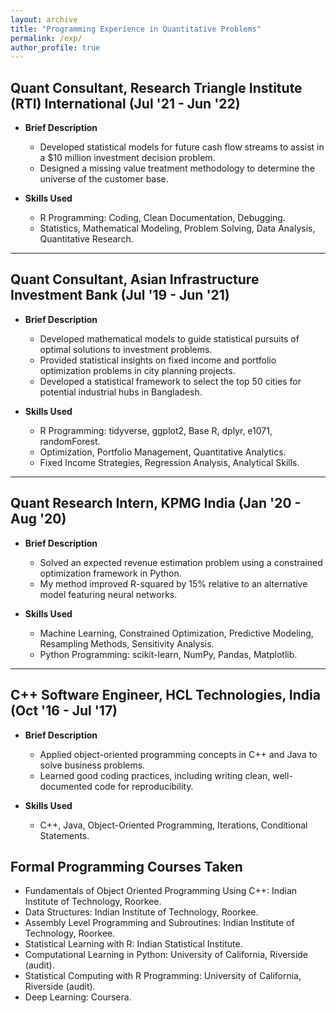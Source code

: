 ```yaml
---
layout: archive
title: "Programming Experience in Quantitative Problems"
permalink: /exp/
author_profile: true
---
```


## Quant Consultant, Research Triangle Institute (RTI) International (Jul '21 - Jun '22)

- **Brief Description**  
   - Developed statistical models for future cash flow streams to assist in a $10 million investment decision problem.
   - Designed a missing value treatment methodology to determine the universe of the customer base.

- **Skills Used**  
  - R Programming: Coding, Clean Documentation, Debugging.  
  - Statistics, Mathematical Modeling, Problem Solving, Data Analysis, Quantitative Research. 

****

## Quant Consultant, Asian Infrastructure Investment Bank (Jul '19 - Jun '21)

- **Brief Description**  
   - Developed mathematical models to guide statistical pursuits of optimal solutions to investment problems. 
   - Provided statistical insights on fixed income and portfolio optimization problems in city planning projects.
   - Developed a statistical framework to select the top 50 cities for potential industrial hubs in Bangladesh.

- **Skills Used**  
  - R Programming: tidyverse, ggplot2, Base R, dplyr, e1071, randomForest.  
  - Optimization, Portfolio Management, Quantitative Analytics.  
  - Fixed Income Strategies, Regression Analysis, Analytical Skills.

****

## Quant Research Intern, KPMG India (Jan '20 - Aug '20)

- **Brief Description**  
   - Solved an expected revenue estimation problem using a constrained optimization framework in Python.  
   - My method improved R-squared by 15% relative to an alternative model featuring neural networks.

- **Skills Used**  
  - Machine Learning, Constrained Optimization, Predictive Modeling, Resampling Methods, Sensitivity Analysis.  
  - Python Programming: scikit-learn, NumPy, Pandas, Matplotlib.

****

## C++ Software Engineer, HCL Technologies, India (Oct '16 - Jul '17)

- **Brief Description**  
   - Applied object-oriented programming concepts in C++ and Java to solve business problems.
   - Learned good coding practices, including writing clean, well-documented code for reproducibility.

- **Skills Used**  
  - C++, Java, Object-Oriented Programming, Iterations, Conditional Statements.

 
## Formal Programming Courses Taken 
  - Fundamentals of Object Oriented Programming Using C++: Indian Institute of Technology, Roorkee.
  - Data Structures: Indian Institute of Technology, Roorkee.
  - Assembly Level Programming and Subroutines: Indian Institute of Technology, Roorkee.
  - Statistical Learning with R: Indian Statistical Institute.
  - Computational Learning in Python: University of California, Riverside (audit).
  - Statistical Computing with R Programming: University of California, Riverside (audit).
  - Deep Learning: Coursera. 
